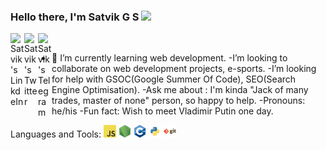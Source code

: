 ### Hello there, I'm Satvik G S  <img src="https://media.giphy.com/media/hvRJCLFzcasrR4ia7z/giphy.gif" width="25px">

<a href="https://www.linkedin.com/in/satvik-g-s/">
  <img align="left" alt="Satvik's LinkdeIn" width="22px" src="https://cdn.jsdelivr.net/npm/simple-icons@v3/icons/linkedin.svg" />
</a>
<a href="https://twitter.com/GS_7vik?s=09">
  <img align="left" alt="Satvik's  Twitter" width="22px" src="https://cdn.jsdelivr.net/npm/simple-icons@v3/icons/twitter.svg" />
</a>
<a href="https://t.me/GS_7_vik">
  <img align="left" alt="Satvik's Telegram" width="22px" src="https://cdn.jsdelivr.net/npm/simple-icons@v3/icons/telegram.svg" />
</a><br>

- 🌱 I’m currently learning web development.
-I’m looking to collaborate on web development projects, e-sports. 
-I’m looking for help with GSOC(Google Summer Of Code), SEO(Search Engine Optimisation).
-Ask me about : I'm kinda "Jack of many trades, master of none" person, so happy to help.
-Pronouns: he/his
-Fun fact: Wish to meet Vladimir Putin one day.  

Languages and Tools:
<code><img height="20" src="https://raw.githubusercontent.com/github/explore/80688e429a7d4ef2fca1e82350fe8e3517d3494d/topics/javascript/javascript.png"></code>
<code><img height="20" src="https://raw.githubusercontent.com/github/explore/80688e429a7d4ef2fca1e82350fe8e3517d3494d/topics/nodejs/nodejs.png"></code>
<code><img height="20" src="https://raw.githubusercontent.com/github/explore/80688e429a7d4ef2fca1e82350fe8e3517d3494d/topics/cpp/cpp.png"></code>
<code><img height="20" src="https://raw.githubusercontent.com/github/explore/80688e429a7d4ef2fca1e82350fe8e3517d3494d/topics/python/python.png"></code>
<code><img height="20" src="https://raw.githubusercontent.com/github/explore/80688e429a7d4ef2fca1e82350fe8e3517d3494d/topics/git/git.png"></code>


